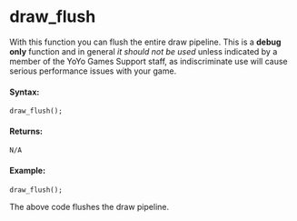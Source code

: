# draw_flush

With this function you can flush the entire draw pipeline. This is a
**debug only** function and in general *it should not be used* unless
indicated by a member of the YoYo Games Support staff, as indiscriminate
use will cause serious performance issues with your game.

#### Syntax:

``` gml
draw_flush();
```

#### Returns:

``` gml
N/A
```

#### Example:

``` gml
draw_flush();
```

The above code flushes the draw pipeline.
